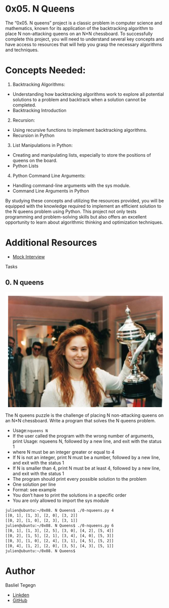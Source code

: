 # 0x05. N Queens

The “0x05. N queens” project is a classic problem in computer science and mathematics, known for its application of the backtracking algorithm to place N non-attacking queens on an N×N chessboard. To successfully complete this project, you will need to understand several key concepts and have access to resources that will help you grasp the necessary algorithms and techniques.

# Concepts Needed:
1. Backtracking Algorithms:
+ Understanding how backtracking algorithms work to explore all potential solutions to a problem and backtrack when a solution cannot be completed.
+ Backtracking Introduction

2. Recursion:
+ Using recursive functions to implement backtracking algorithms.
+ Recursion in Python

3. List Manipulations in Python:
+ Creating and manipulating lists, especially to store the positions of queens on the board.
+ Python Lists

4. Python Command Line Arguments:
+ Handling command-line arguments with the sys module.
+ Command Line Arguments in Python

By studying these concepts and utilizing the resources provided, you will be equipped with the knowledge required to implement an efficient solution to the N queens problem using Python. This project not only tests programming and problem-solving skills but also offers an excellent opportunity to learn about algorithmic thinking and optimization techniques.

# Additional Resources
+ [Mock Interview](https://realpython.com/python-thinking-recursively/)

Tasks

## 0. N queens

![](https://github.com/basgotech/image_holder/blob/main/Screenshot%202024-08-01%20120041.png)

The N queens puzzle is the challenge of placing N non-attacking queens on an N×N chessboard. Write a program that solves the N queens problem.

+ Usage:``` nqueens N ```
 + If the user called the program with the wrong number of arguments, print Usage: nqueens N, followed by a new line, and exit with the status 1
+ where N must be an integer greater or equal to 4
 + If N is not an integer, print N must be a number, followed by a new line, and exit with the status 1
 + If N is smaller than 4, print N must be at least 4, followed by a new line, and exit with the status 1
+ The program should print every possible solution to the problem
 + One solution per line
 + Format: see example
 + You don’t have to print the solutions in a specific order
+ You are only allowed to import the sys module

``` 
julien@ubuntu:~/0x08. N Queens$ ./0-nqueens.py 4
[[0, 1], [1, 3], [2, 0], [3, 2]]
[[0, 2], [1, 0], [2, 3], [3, 1]]
julien@ubuntu:~/0x08. N Queens$ ./0-nqueens.py 6
[[0, 1], [1, 3], [2, 5], [3, 0], [4, 2], [5, 4]]
[[0, 2], [1, 5], [2, 1], [3, 4], [4, 0], [5, 3]]
[[0, 3], [1, 0], [2, 4], [3, 1], [4, 5], [5, 2]]
[[0, 4], [1, 2], [2, 0], [3, 5], [4, 3], [5, 1]]
julien@ubuntu:~/0x08. N Queens$ 
```

# Author

Basliel Tegegn

+ [Linkden](https://www.linkedin.com/in/baslieltegegn)
+ [GitHub](https://github.com/basgotech)
